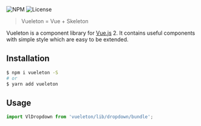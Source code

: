 ![NPM](https://img.shields.io/npm/v/vueleton.svg)
![License](https://img.shields.io/npm/l/vueleton.svg)

> Vueleton = Vue + Skeleton

Vueleton is a component library for [Vue.js](https://vuejs.org/) 2.
It contains useful components with simple style which are easy to be extended.

Installation
---
``` sh
$ npm i vueleton -S
# or
$ yarn add vueleton
```

Usage
---

``` js
import VlDropdown from 'vueleton/lib/dropdown/bundle';
```
